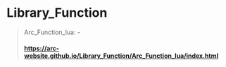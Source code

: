 # Library_Function
> Arc_Function_lua: - 
>#### https://arc-website.github.io/Library_Function/Arc_Function_lua/index.html
#
